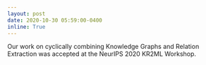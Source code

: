```yaml
---
layout: post
date: 2020-10-30 05:59:00-0400
inline: True
---
```


Our work on cyclically combining Knowledge Graphs and Relation Extraction was accepted at the NeurIPS 2020 KR2ML Workshop. 